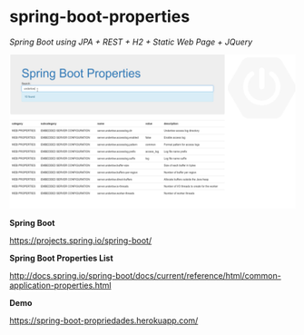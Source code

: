 # spring-boot-properties

*Spring Boot using JPA + REST + H2 + Static Web Page + JQuery*

![](doc/screenshoot1.png)

**Spring Boot**

https://projects.spring.io/spring-boot/

**Spring Boot Properties List**

http://docs.spring.io/spring-boot/docs/current/reference/html/common-application-properties.html

**Demo**

https://spring-boot-propriedades.herokuapp.com/

